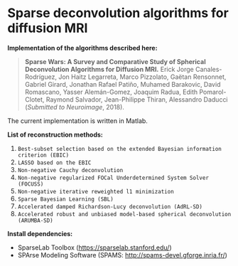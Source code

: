 # Sparse deconvolution algorithms for diffusion MRI

**Implementation of the algorithms described here:**

> **Sparse Wars: A Survey and Comparative Study of Spherical Deconvolution Algorithms for Diffusion MRI.**
Erick Jorge Canales-Rodríguez, Jon Haitz Legarreta, Marco Pizzolato, Gaëtan Rensonnet, Gabriel Girard, Jonathan Rafael Patiño, Muhamed Barakovic, David Romascano, Yasser Alemán-Gomez, Joaquim Radua, Edith Pomarol-Clotet, Raymond Salvador, Jean-Philippe Thiran, Alessandro Daducci (*Submitted to Neuroimage*, 2018).

The current implementation is written in Matlab.

**List of reconstruction methods:**
1. `Best-subset selection based on the extended Bayesian information criterion (EBIC)`
2. `LASSO based on the EBIC`
3. `Non-negative Cauchy deconvolution`
4. `Non-negative regularized FOCal Underdetermined System Solver (FOCUSS)`
5. `Non-negative iterative reweighted l1 minimization`
6. `Sparse Bayesian Learning (SBL)`
7. `Accelerated damped Richardson-Lucy deconvolution (AdRL-SD)`
8. `Accelerated robust and unbiased model-based spherical deconvolution (ARUMBA-SD)`


**Install dependencies:**
- SparseLab Toolbox (https://sparselab.stanford.edu/)
- SPArse Modeling Software (SPAMS: http://spams-devel.gforge.inria.fr/) 
